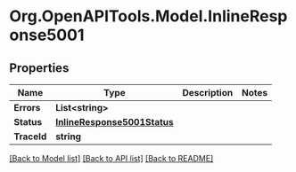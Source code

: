 
# Org.OpenAPITools.Model.InlineResponse5001

## Properties

Name | Type | Description | Notes
------------ | ------------- | ------------- | -------------
**Errors** | **List&lt;string&gt;** |  | 
**Status** | [**InlineResponse5001Status**](InlineResponse5001Status.md) |  | 
**TraceId** | **string** |  | 

[[Back to Model list]](../README.md#documentation-for-models)
[[Back to API list]](../README.md#documentation-for-api-endpoints)
[[Back to README]](../README.md)

